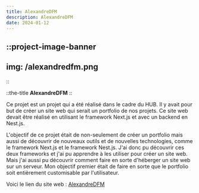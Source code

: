 ```yaml
---
title: AlexandreDFM
description: AlexandreDFM
date: 2024-01-12
---
```


::project-image-banner
---
img: /alexandredfm.png
---
::

::the-title
**AlexandreDFM**
::

Ce projet est un projet qui a été réalisé dans le cadre du HUB. Il y avait pour
but de créer un site web qui serait un portfolio de nos projets. Ce site web
devait être réalisé en utilisant le framework Next.js et avec un backend en
Nest.js.

L'objectif de ce projet était de non-seulement de créer un portfolio mais aussi
de découvrir de nouveaux outils et de nouvelles technologies, comme le framework
Next.js et le framework Nest.js.
J'ai donc pu découvrir ces deux frameworks et j'ai pu apprendre à les utiliser
pour créer un site web. Mais j'ai aussi pu découvrir comment faire en sorte
d'héberger un site web sur un serveur. Mon objectif premier était de faire en
sorte que le portfolio soit entièrement customisable par l'utilisateur.

Voici le lien du site web : [AlexandreDFM](https://alexandredfm.fr)
